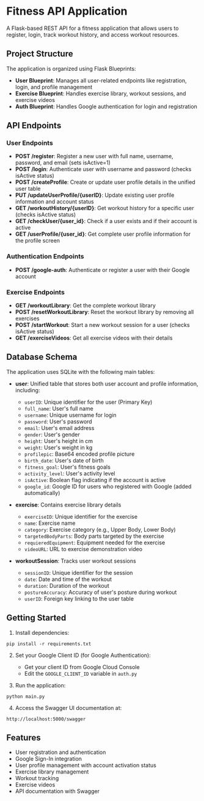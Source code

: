 # Fitness API Application

A Flask-based REST API for a fitness application that allows users to register, login, track workout history, and access workout resources.

## Project Structure

The application is organized using Flask Blueprints:

- **User Blueprint**: Manages all user-related endpoints like registration, login, and profile management
- **Exercise Blueprint**: Handles exercise library, workout sessions, and exercise videos
- **Auth Blueprint**: Handles Google authentication for login and registration

## API Endpoints

### User Endpoints

- **POST /register**: Register a new user with full name, username, password, and email (sets isActive=1)
- **POST /login**: Authenticate user with username and password (checks isActive status)
- **POST /createProfile**: Create or update user profile details in the unified user table
- **PUT /updateUserProfile/{userID}**: Update existing user profile information and account status
- **GET /workoutHistory/{userID}**: Get workout history for a specific user (checks isActive status)
- **GET /checkUser/{user_id}**: Check if a user exists and if their account is active
- **GET /userProfile/{user_id}**: Get complete user profile information for the profile screen

### Authentication Endpoints

- **POST /google-auth**: Authenticate or register a user with their Google account

### Exercise Endpoints

- **GET /workoutLibrary**: Get the complete workout library
- **POST /resetWorkoutLibrary**: Reset the workout library by removing all exercises
- **POST /startWorkout**: Start a new workout session for a user (checks isActive status)
- **GET /exerciseVideos**: Get all exercise videos with their details

## Database Schema

The application uses SQLite with the following main tables:

- **user**: Unified table that stores both user account and profile information, including:
  - `userID`: Unique identifier for the user (Primary Key)
  - `full_name`: User's full name
  - `username`: Unique username for login
  - `password`: User's password
  - `email`: User's email address
  - `gender`: User's gender
  - `height`: User's height in cm
  - `weight`: User's weight in kg
  - `profilepic`: Base64 encoded profile picture
  - `birth_date`: User's date of birth
  - `fitness_goal`: User's fitness goals
  - `activity_level`: User's activity level
  - `isActive`: Boolean flag indicating if the account is active
  - `google_id`: Google ID for users who registered with Google (added automatically)
  
- **exercise**: Contains exercise library details
  - `exerciseID`: Unique identifier for the exercise
  - `name`: Exercise name
  - `category`: Exercise category (e.g., Upper Body, Lower Body)
  - `targetedBodyParts`: Body parts targeted by the exercise
  - `requieredEquipment`: Equipment needed for the exercise
  - `videoURL`: URL to exercise demonstration video

- **workoutSession**: Tracks user workout sessions
  - `sessionID`: Unique identifier for the session
  - `date`: Date and time of the workout
  - `duration`: Duration of the workout
  - `postureAccuracy`: Accuracy of user's posture during workout
  - `userID`: Foreign key linking to the user table

## Getting Started

1. Install dependencies:
```
pip install -r requirements.txt
```

2. Set your Google Client ID (for Google Authentication):
   - Get your client ID from Google Cloud Console
   - Edit the `GOOGLE_CLIENT_ID` variable in `auth.py`

3. Run the application:
```
python main.py
```

4. Access the Swagger UI documentation at:
```
http://localhost:5000/swagger
```

## Features

- User registration and authentication
- Google Sign-In integration
- User profile management with account activation status
- Exercise library management
- Workout tracking
- Exercise videos
- API documentation with Swagger 